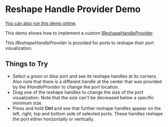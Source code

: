 <!--
 //////////////////////////////////////////////////////////////////////////////
 // @license
 // This demo file is part of yFiles for HTML 2.3.0.3.
 // Use is subject to license terms.
 //
 // Copyright (c) 2000-2020 by yWorks GmbH, Vor dem Kreuzberg 28,
 // 72070 Tuebingen, Germany. All rights reserved.
 //
 //////////////////////////////////////////////////////////////////////////////
-->
# Reshape Handle Provider Demo

[You can also run this demo online](https://live.yworks.com/demos/input/reshapehandleprovider/index.html).

This demo shows how to implement a custom [IReshapeHandleProvider](https://docs.yworks.com/yfileshtml/#/api/IReshapeHandleProvider).

This _IReshapeHandleProvider_ is provided for ports to reshape their port visualization.

## Things to Try

- Select a _green_ or _blue_ port and see its reshape handles at its corners. Also note that there is a different handle at the center that was provided by the _IHandleProvider_ to change the port location.
- Drag one of the reshape handles to change the size of the port visualization. Note that the size can't be decreased below a specific minimum size.
- Press and hold **Ctrl** and see that further reshape handles appear on the left, right, top and bottom side of selected ports. These handles reshape the port either horizontally or vertically.

